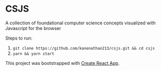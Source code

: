 # CSJS

A collection of foundational computer science concepts visualized with Javascript for the browser

Steps to run:

1. `git clone https://github.com/kanenathan213/csjs.git && cd csjs`
2. `yarn && yarn start`

This project was bootstrapped with [Create React App](https://github.com/facebookincubator/create-react-app).
